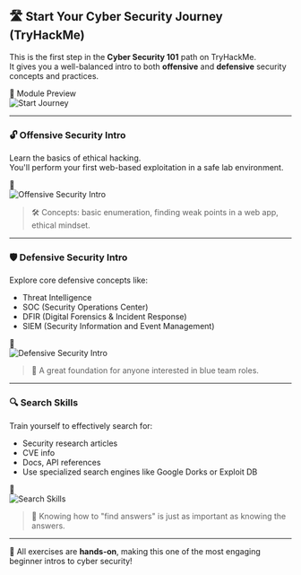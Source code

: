 ## 🛣️ Start Your Cyber Security Journey (TryHackMe)

This is the first step in the **Cyber Security 101** path on TryHackMe.  
It gives you a well-balanced intro to both **offensive** and **defensive** security concepts and practices.

📌 Module Preview  
![Start Journey](https://github.com/user-attachments/assets/2d19e70b-f546-4a19-8e1e-aeebf101d005)

---

### 🔓 Offensive Security Intro
Learn the basics of ethical hacking.  
You'll perform your first web-based exploitation in a safe lab environment.

📌  
![Offensive Security Intro](https://github.com/user-attachments/assets/a33d3e30-c441-41a0-a433-43a4467f1fa5)

> 🛠️ Concepts: basic enumeration, finding weak points in a web app, ethical mindset.

---

### 🛡️ Defensive Security Intro
Explore core defensive concepts like:
- Threat Intelligence
- SOC (Security Operations Center)
- DFIR (Digital Forensics & Incident Response)
- SIEM (Security Information and Event Management)

📌  
![Defensive Security Intro](https://github.com/user-attachments/assets/9527fb87-f7ee-41d0-9424-46b89604391d)

> 🧠 A great foundation for anyone interested in blue team roles.

---

### 🔍 Search Skills
Train yourself to effectively search for:
- Security research articles
- CVE info
- Docs, API references
- Use specialized search engines like Google Dorks or Exploit DB

📌  
![Search Skills](https://github.com/user-attachments/assets/c8ef0b02-5230-4bcb-96cc-a9f2c9382610)

> 🔎 Knowing how to "find answers" is just as important as knowing the answers.

---

📌 All exercises are **hands-on**, making this one of the most engaging beginner intros to cyber security!
